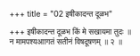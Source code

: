 +++
title = "02 इषीकादन्त दूळभ"

+++
इषीकादन्त दूळभ किं मे सखायमा तुदः ॥  
न मामपश्यआागतं सतीनं विषदूषणम् ॥ २ ॥